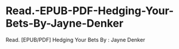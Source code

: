 # Read.-EPUB-PDF-Hedging-Your-Bets-By-Jayne-Denker
Read. [EPUB/PDF] Hedging Your Bets By : Jayne Denker
